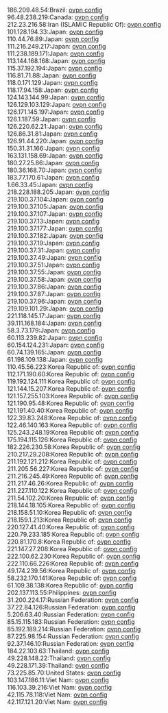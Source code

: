 186.209.48.54:Brazil: [ovpn config](vpn/186_209_48_54.ovpn)  
96.48.238.219:Canada: [ovpn config](vpn/96_48_238_219.ovpn)  
212.23.216.58:Iran (ISLAMIC Republic Of): [ovpn config](vpn/212_23_216_58.ovpn)  
101.128.194.33:Japan: [ovpn config](vpn/101_128_194_33.ovpn)  
110.44.76.89:Japan: [ovpn config](vpn/110_44_76_89.ovpn)  
111.216.249.217:Japan: [ovpn config](vpn/111_216_249_217.ovpn)  
111.238.189.171:Japan: [ovpn config](vpn/111_238_189_171.ovpn)  
113.144.168.168:Japan: [ovpn config](vpn/113_144_168_168.ovpn)  
115.37.192.194:Japan: [ovpn config](vpn/115_37_192_194.ovpn)  
116.81.71.88:Japan: [ovpn config](vpn/116_81_71_88.ovpn)  
118.0.171.129:Japan: [ovpn config](vpn/118_0_171_129.ovpn)  
118.17.94.158:Japan: [ovpn config](vpn/118_17_94_158.ovpn)  
124.143.144.99:Japan: [ovpn config](vpn/124_143_144_99.ovpn)  
126.129.103.129:Japan: [ovpn config](vpn/126_129_103_129.ovpn)  
126.171.145.197:Japan: [ovpn config](vpn/126_171_145_197.ovpn)  
126.1.187.59:Japan: [ovpn config](vpn/126_1_187_59.ovpn)  
126.220.62.21:Japan: [ovpn config](vpn/126_220_62_21.ovpn)  
126.86.31.81:Japan: [ovpn config](vpn/126_86_31_81.ovpn)  
126.91.44.220:Japan: [ovpn config](vpn/126_91_44_220.ovpn)  
150.31.31.166:Japan: [ovpn config](vpn/150_31_31_166.ovpn)  
163.131.158.69:Japan: [ovpn config](vpn/163_131_158_69.ovpn)  
180.27.25.86:Japan: [ovpn config](vpn/180_27_25_86.ovpn)  
180.36.168.70:Japan: [ovpn config](vpn/180_36_168_70.ovpn)  
183.77.170.61:Japan: [ovpn config](vpn/183_77_170_61.ovpn)  
1.66.33.45:Japan: [ovpn config](vpn/1_66_33_45.ovpn)  
218.228.188.205:Japan: [ovpn config](vpn/218_228_188_205.ovpn)  
219.100.37.104:Japan: [ovpn config](vpn/219_100_37_104.ovpn)  
219.100.37.105:Japan: [ovpn config](vpn/219_100_37_105.ovpn)  
219.100.37.107:Japan: [ovpn config](vpn/219_100_37_107.ovpn)  
219.100.37.13:Japan: [ovpn config](vpn/219_100_37_13.ovpn)  
219.100.37.177:Japan: [ovpn config](vpn/219_100_37_177.ovpn)  
219.100.37.182:Japan: [ovpn config](vpn/219_100_37_182.ovpn)  
219.100.37.19:Japan: [ovpn config](vpn/219_100_37_19.ovpn)  
219.100.37.31:Japan: [ovpn config](vpn/219_100_37_31.ovpn)  
219.100.37.49:Japan: [ovpn config](vpn/219_100_37_49.ovpn)  
219.100.37.51:Japan: [ovpn config](vpn/219_100_37_51.ovpn)  
219.100.37.55:Japan: [ovpn config](vpn/219_100_37_55.ovpn)  
219.100.37.58:Japan: [ovpn config](vpn/219_100_37_58.ovpn)  
219.100.37.86:Japan: [ovpn config](vpn/219_100_37_86.ovpn)  
219.100.37.87:Japan: [ovpn config](vpn/219_100_37_87.ovpn)  
219.100.37.96:Japan: [ovpn config](vpn/219_100_37_96.ovpn)  
219.109.101.29:Japan: [ovpn config](vpn/219_109_101_29.ovpn)  
221.118.145.17:Japan: [ovpn config](vpn/221_118_145_17.ovpn)  
39.111.168.184:Japan: [ovpn config](vpn/39_111_168_184.ovpn)  
58.3.73.179:Japan: [ovpn config](vpn/58_3_73_179.ovpn)  
60.113.239.82:Japan: [ovpn config](vpn/60_113_239_82.ovpn)  
60.154.124.231:Japan: [ovpn config](vpn/60_154_124_231.ovpn)  
60.74.139.165:Japan: [ovpn config](vpn/60_74_139_165.ovpn)  
61.198.109.138:Japan: [ovpn config](vpn/61_198_109_138.ovpn)  
110.45.56.223:Korea Republic of: [ovpn config](vpn/110_45_56_223.ovpn)  
112.171.190.60:Korea Republic of: [ovpn config](vpn/112_171_190_60.ovpn)  
119.192.124.111:Korea Republic of: [ovpn config](vpn/119_192_124_111.ovpn)  
121.144.15.207:Korea Republic of: [ovpn config](vpn/121_144_15_207.ovpn)  
121.157.255.103:Korea Republic of: [ovpn config](vpn/121_157_255_103.ovpn)  
121.190.95.48:Korea Republic of: [ovpn config](vpn/121_190_95_48.ovpn)  
121.191.40.40:Korea Republic of: [ovpn config](vpn/121_191_40_40.ovpn)  
122.39.83.248:Korea Republic of: [ovpn config](vpn/122_39_83_248.ovpn)  
122.46.140.163:Korea Republic of: [ovpn config](vpn/122_46_140_163.ovpn)  
125.243.248.19:Korea Republic of: [ovpn config](vpn/125_243_248_19.ovpn)  
175.194.115.126:Korea Republic of: [ovpn config](vpn/175_194_115_126.ovpn)  
182.226.230.58:Korea Republic of: [ovpn config](vpn/182_226_230_58.ovpn)  
210.217.29.208:Korea Republic of: [ovpn config](vpn/210_217_29_208.ovpn)  
211.192.121.212:Korea Republic of: [ovpn config](vpn/211_192_121_212.ovpn)  
211.205.56.227:Korea Republic of: [ovpn config](vpn/211_205_56_227.ovpn)  
211.216.245.49:Korea Republic of: [ovpn config](vpn/211_216_245_49.ovpn)  
211.217.46.26:Korea Republic of: [ovpn config](vpn/211_217_46_26.ovpn)  
211.227.110.122:Korea Republic of: [ovpn config](vpn/211_227_110_122.ovpn)  
211.54.102.20:Korea Republic of: [ovpn config](vpn/211_54_102_20.ovpn)  
218.144.18.105:Korea Republic of: [ovpn config](vpn/218_144_18_105.ovpn)  
218.158.51.10:Korea Republic of: [ovpn config](vpn/218_158_51_10.ovpn)  
218.159.1.213:Korea Republic of: [ovpn config](vpn/218_159_1_213.ovpn)  
220.127.41.40:Korea Republic of: [ovpn config](vpn/220_127_41_40.ovpn)  
220.79.233.185:Korea Republic of: [ovpn config](vpn/220_79_233_185.ovpn)  
220.81.170.8:Korea Republic of: [ovpn config](vpn/220_81_170_8.ovpn)  
221.147.27.208:Korea Republic of: [ovpn config](vpn/221_147_27_208.ovpn)  
222.100.62.230:Korea Republic of: [ovpn config](vpn/222_100_62_230.ovpn)  
222.110.66.226:Korea Republic of: [ovpn config](vpn/222_110_66_226.ovpn)  
49.174.239.56:Korea Republic of: [ovpn config](vpn/49_174_239_56.ovpn)  
58.232.170.141:Korea Republic of: [ovpn config](vpn/58_232_170_141.ovpn)  
61.109.38.138:Korea Republic of: [ovpn config](vpn/61_109_38_138.ovpn)  
202.137.113.55:Philippines: [ovpn config](vpn/202_137_113_55.ovpn)  
31.200.224.17:Russian Federation: [ovpn config](vpn/31_200_224_17.ovpn)  
37.22.84.126:Russian Federation: [ovpn config](vpn/37_22_84_126.ovpn)  
5.206.63.40:Russian Federation: [ovpn config](vpn/5_206_63_40.ovpn)  
85.15.115.183:Russian Federation: [ovpn config](vpn/85_15_115_183.ovpn)  
85.192.189.214:Russian Federation: [ovpn config](vpn/85_192_189_214.ovpn)  
87.225.98.154:Russian Federation: [ovpn config](vpn/87_225_98_154.ovpn)  
92.37.146.10:Russian Federation: [ovpn config](vpn/92_37_146_10.ovpn)  
184.22.103.63:Thailand: [ovpn config](vpn/184_22_103_63.ovpn)  
49.228.148.22:Thailand: [ovpn config](vpn/49_228_148_22.ovpn)  
49.228.171.39:Thailand: [ovpn config](vpn/49_228_171_39.ovpn)  
73.225.85.70:United States: [ovpn config](vpn/73_225_85_70.ovpn)  
103.147.186.11:Viet Nam: [ovpn config](vpn/103_147_186_11.ovpn)  
116.103.39.216:Viet Nam: [ovpn config](vpn/116_103_39_216.ovpn)  
42.115.78.118:Viet Nam: [ovpn config](vpn/42_115_78_118.ovpn)  
42.117.121.20:Viet Nam: [ovpn config](vpn/42_117_121_20.ovpn)  
